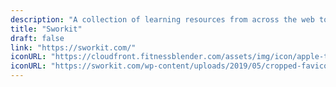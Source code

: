 ```yaml
---
description: "A collection of learning resources from across the web to help you skill up while at home"
title: "Sworkit"
draft: false
link: "https://sworkit.com/"
iconURL: "https://cloudfront.fitnessblender.com/assets/img/icon/apple-touch-icon.png?v=2"
iconURL: "https://sworkit.com/wp-content/uploads/2019/05/cropped-favicon-192x192.png"
---
```

